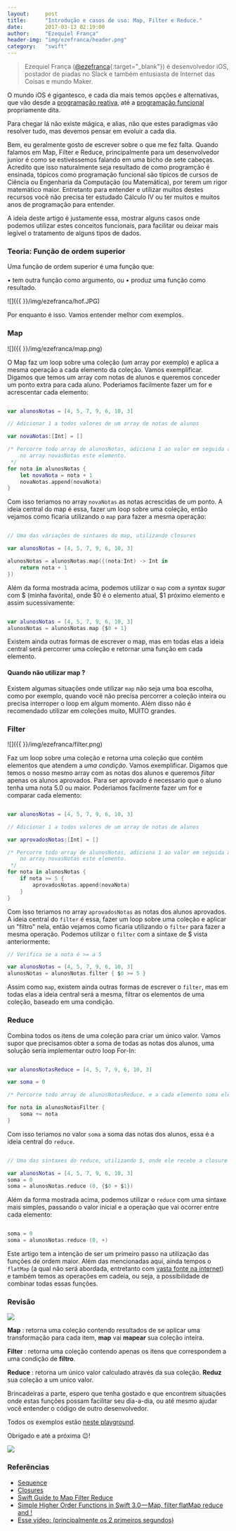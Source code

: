 ```yaml
---
layout:     post
title:      "Introdução e casos de uso: Map, Filter e Reduce."
date:       2017-03-13 02:19:00
author:     "Ezequiel França"
header-img: "img/ezefranca/header.png"
category:   "swift"
---
```


> Ezequiel França ([@ezefranca](https://twitter.com/ezefranca){:target="_blank"}) é desenvolvedor iOS, postador de piadas no Slack e também entusiasta de Internet das Coisas e mundo Maker.

O mundo iOS é gigantesco, e cada dia mais temos opções e alternativas, que vão desde a [programação reativa](https://www.raywenderlich.com/138547/getting-started-with-rxswift-and-rxcocoa), até a [programação funcional](https://www.raywenderlich.com/114456/introduction-functional-programming-swift) propriamente dita.

Para chegar lá não existe mágica, e alias, não que estes paradigmas vão resolver tudo, mas devemos pensar em evoluir a cada dia.

Bem, eu geralmente gosto de escrever sobre o que me fez falta. Quando falamos em Map, Filter e Reduce, principalmente para um desenvolvedor junior é como se estivéssemos falando em uma bicho de sete cabeças. Acredito que isso naturalmente seja resultado de como programção é ensinada, tópicos como programação funcional são típicos de cursos de Ciência ou Engenharia da Computação (ou Matemática), por terem um rigor matemático maior. Entretanto para entender e utilizar muitos destes recursos você não precisa ter estudado Cálculo IV ou ter muitos e muitos anos de programação para entender. 

A ideia deste artigo é justamente essa, mostrar alguns casos onde podemos utilizar estes conceitos funcionais, para facilitar ou deixar mais legível o tratamento de alguns tipos de dados.

### Teoria: Função de ordem superior

Uma função de ordem superior é uma função que:

• tem outra função como argumento, ou
• produz uma função como resultado.

![]({{  }}/img/ezefranca/hof.JPG)

Por enquanto é isso. Vamos entender melhor com exemplos.

### Map

![]({{  }}/img/ezefranca/map.png)

O Map faz um loop sobre uma coleção (um array por exemplo) e aplica a mesma operação a cada elemento da coleção. Vamos exemplificar. 
Digamos que temos um array com notas de alunos e queremos conceder um ponto extra para cada aluno. Poderiamos facilmente fazer um for e acrescentar cada elemento:

```swift

var alunosNotas = [4, 5, 7, 9, 6, 10, 3]

// Adicionar 1 a todos valores de um array de notas de alunos

var novaNotas:[Int] = []

/* Percorre todo array de alunosNotas, adiciona 1 ao valor em seguida adiciona
    no array novasNotas este elemento.
 */
for nota in alunosNotas {
    let novaNota = nota + 1
    novaNotas.append(novaNota)
}

```

Com isso teriamos no array ```novaNotas``` as notas acrescidas de um ponto. A ideia central do map é essa, fazer um loop sobre uma coleção, então vejamos como ficaria utilizando o ```map``` para fazer a mesma operação:

```swift

// Uma das váriações de sintaxes do map, utilizando closures

var alunosNotas = [4, 5, 7, 9, 6, 10, 3]

alunosNotas = alunosNotas.map({(nota:Int) -> Int in
    return nota + 1
})


```

Além da forma mostrada acima, podemos utilizar o ```map``` com a *syntax sugar* com $ (minha favorita), onde $0 é o elemento atual, $1 próximo elemento e assim sucessivamente:

```swift

var alunosNotas = [4, 5, 7, 9, 6, 10, 3]
alunosNotas = alunosNotas.map {$0 + 1}


```
Existem ainda outras formas de escrever o map, mas em todas elas a ideia central será percorrer uma coleção e retornar uma função em cada elemento.

#### Quando não utilizar map ?

Existem algumas situações onde utilizar ```map``` não seja uma boa escolha, como por exemplo, quando você não precisa percorrer a coleção inteira ou precisa interroper o loop em algum momento. Além disso não é recomendado utilizar em coleções muito, MUITO grandes.


### Filter

![]({{  }}/img/ezefranca/filter.png)

Faz um loop sobre uma coleção e retorna uma coleção que contém elementos que atendem a *uma condição*. Vamos exemplificar. 
Digamos que temos o nosso mesmo array com as notas dos alunos e queremos *filtar* apenas os alunos aprovados. Para ser aprovado é necessario que o aluno tenha uma nota 5.0 ou maior. Poderiamos facilmente fazer um for e comparar cada elemento:


```swift

var alunosNotas = [4, 5, 7, 9, 6, 10, 3]

// Adicionar 1 a todos valores de um array de notas de alunos

var aprovadosNotas:[Int] = []

/* Percorre todo array de alunosNotas, adiciona 1 ao valor em seguida adiciona
    no array novasNotas este elemento.
 */
for nota in alunosNotas {
    if nota >= 5 {
    	aprovadosNotas.append(novaNota)
    }
}

```

Com isso teriamos no array ```aprovadosNotas``` as notas dos alunos aprovados. A ideia central do ```filter``` é essa, fazer um loop sobre uma coleção e aplicar un "filtro" nela, então vejamos como ficaria utilizando o ```filter``` para fazer a mesma operação. Podemos utilizar o ```filter``` com a sintaxe de $ vista anteriormente:

```swift
// Verifica se a nota é >= a 5

var alunosNotas = [4, 5, 7, 9, 6, 10, 3]
alunosNotas = alunosNotas.filter { $0 >= 5 }

```
Assim como ```map```, existem ainda outras formas de escrever o ```filter```, mas em todas elas a ideia central será a mesma, filtrar os elementos de uma coleção, baseado em uma condição.

### Reduce

Combina todos os itens de uma coleção para criar um único valor.
Vamos supor que precisamos obter a soma de todas as notas dos alunos, uma solução seria implementar outro loop For-In:


```swift

var alunosNotasReduce = [4, 5, 7, 9, 6, 10, 3]

var soma = 0

/* Percorre todo array de alunosNotasReduce, e a cada elemento soma ele mesmo com a variavel soma */

for nota in alunosNotasFilter {
    soma += nota
}

```

Com isso teriamos no valor ```soma``` a soma das notas dos alunos, essa é a ideia central do ```reduce```.

```swift

// Uma das sintaxes do reduce, utilizando $, onde ele recebe a closure com a operação e o valor inicial (nesse caso 0).

var alunosNotas = [4, 5, 7, 9, 6, 10, 3]
soma = 0
soma = alunosNotas.reduce (0, {$0 + $1})

```

Além da forma mostrada acima, podemos utilizar o ```reduce``` com uma sintaxe mais simples, passando o valor inicial e a operação que vai ocorrer entre cada elemento:

```swift

soma = 0
soma = alunosNotas.reduce (0, +)

```

Este artigo tem a intenção de ser um primeiro passo na utilização das funções de ordem maior. Além das mencionadas aqui, ainda tempos o ```flatMap``` (a qual não será abordada, entretanto com [vasta fonte na internet](https://developer.apple.com/reference/swift/dictionary/1687661-flatmap)) e também temos as operações em cadeia, ou seja, a possibilidade de combinar todas essas funções.

### Revisão

![](http://www.monolitonimbus.com.br/wp-content/uploads/2015/01/revisao_telecurso.jpg)

**Map** : retorna uma coleção contendo resultados de se aplicar uma transformação para cada item, **map** vai **mapear** sua coleção inteira.

**Filter** : retorna uma coleção contendo apenas os itens que correspondem a uma condição de **filtro**.

**Reduce** : retorna um único valor calculado através da sua coleção. **Reduz** sua coleção a um unico valor.

Brincadeiras a parte, espero que tenha gostado e que encontrem situações onde estas funções possam facilitar seu dia-a-dia, ou até mesmo ajudar você entender o código de outro desenvolvedor.

Todos os exemplos estão [neste playground](https://github.com/ezefranca/map-filter-reduce-equinocios).

Obrigado e até a próxima 😉!

![](https://media.giphy.com/media/l41YflLBmVOHbWCVq/giphy.gif)

### Referências

* [Sequence](https://developer.apple.com/reference/swift/sequence)
* [Closures](https://developer.apple.com/library/prerelease/content/documentation/Swift/Conceptual/Swift_Programming_Language/Closures.html)
* [Swift Guide to Map Filter Reduce](https://useyourloaf.com/blog/swift-guide-to-map-filter-reduce/)
* [Simple Higher Order Functions in Swift 3.0 — Map, filter,flatMap reduce and !](https://medium.com/@mimicatcodes/simple-higher-order-functions-in-swift-3-0-map-filter-reduce-and-flatmap-984fa00b2532#.4od07v215)
* [Esse vídeo: (principalmente os 2 primeiros segundos)](https://www.youtube.com/watch?v=v6wImnaYW1I)



